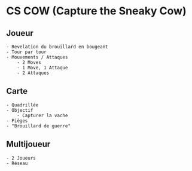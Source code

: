 # CS COW (Capture the Sneaky Cow)

## Joueur
```
- Revelation du brouillard en bougeant
- Tour par tour
- Mouvements / Attaques
	- 2 Moves
	- 1 Move, 1 Attaque
	- 2 Attaques
```

## Carte
```
- Quadrillée
- Objectif
	- Capturer la vache
- Pièges
- "Brouillard de guerre"
```

## Multijoueur
```
- 2 Joueurs
- Réseau
```
